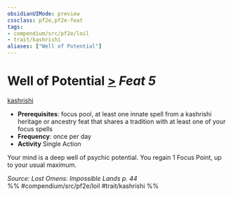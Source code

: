 ```yaml
---
obsidianUIMode: preview
cssclass: pf2e,pf2e-feat
tags:
- compendium/src/pf2e/loil
- trait/kashrishi
aliases: ["Well of Potential"]
---
```

# Well of Potential  [>](chapter-9-playing-the-game.md#Actions "Single Action") *Feat 5*  
[kashrishi](kashrishi-loil.md "Kashrishi Ancestry & Heritage Trait")  

- **Prerequisites**: focus pool, at least one innate spell from a kashrishi heritage or ancestry feat that shares a tradition with at least one of your focus spells
- **Frequency**: once per day
- **Activity** Single Action

Your mind is a deep well of psychic potential. You regain 1 Focus Point, up to your usual maximum.

*Source: Lost Omens: Impossible Lands p. 44*  
%% #compendium/src/pf2e/loil #trait/kashrishi %%